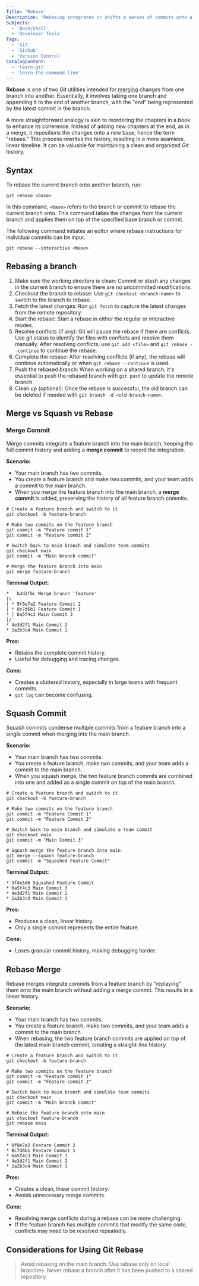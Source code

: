 ```yaml
---
Title: 'Rebase'
Description: 'Rebasing integrates or shifts a series of commits onto a fresh base commit.'
Subjects:
  - 'Bash/Shell'
  - 'Developer Tools'
Tags:
  - 'Git'
  - 'Github'
  - 'Version Control'
CatalogContent:
  - 'learn-git'
  - 'learn-the-command-line'
---
```


**Rebase** is one of two Git utilities intended for [merging](https://www.codecademy.com/resources/docs/git/merge) changes from one branch into another. Essentially, it involves taking one branch and appending it to the end of another branch, with the "end" being represented by the latest commit in the branch.

A more straightforward analogy is akin to reordering the chapters in a book to enhance its coherence. Instead of adding new chapters at the end, as in a merge, it repositions the changes onto a new base, hence the term "rebase." This process rewrites the history, resulting in a more seamless, linear timeline. It can be valuable for maintaining a clean and organized Git history.

## Syntax

To rebase the current branch onto another branch, run:

```shell
git rebase <base>
```

In this command, `<base>` refers to the branch or commit to rebase the current branch onto. This command takes the changes from the current branch and applies them on top of the specified base branch or commit.

The following command initiates an editor where rebase instructions for individual commits can be input.

```shell
git rebase --interactive <base>
```

## Rebasing a branch

1. Make sure the working directory is clean: Commit or stash any changes in the current branch to ensure there are no uncommitted modifications.
2. Checkout the branch to rebase: Use `git checkout <branch-name>` to switch to the branch to rebase.
3. Fetch the latest changes: Run `git fetch` to capture the latest changes from the remote repository.
4. Start the rebase: Start a rebase in either the regular or interactive modes.
5. Resolve conflicts (if any): Git will pause the rebase if there are conflicts. Use git status to identify the files with conflicts and resolve them manually. After resolving conflicts, use `git add <file>` and `git rebase --continue` to continue the rebase.
6. Complete the rebase: After resolving conflicts (if any), the rebase will continue automatically or when `git rebase --continue` is used.
7. Push the rebased branch: When working on a shared branch, it's essential to push the rebased branch with `git push` to update the remote branch.
8. Clean up (optional): Once the rebase is successful, the old branch can be deleted if needed with `git branch -d <old-branch-name>`.

## Merge vs Squash vs Rebase

### Merge Commit

Merge commits integrate a feature branch into the main branch, keeping the full commit history and adding a **merge commit** to record the integration.

**Scenario:**

- Your main branch has two commits.
- You create a feature branch and make two commits, and your team adds a commit to the main branch.
- When you merge the feature branch into the main branch, a **merge commit** is added, preserving the history of all feature branch commits.

```shell
# Create a feature branch and switch to it
git checkout -b feature-branch

# Make two commits on the feature branch
git commit -m "Feature commit 1"
git commit -m "Feature commit 2"

# Switch back to main branch and simulate team commits
git checkout main
git commit -m "Main branch commit"

# Merge the feature branch into main
git merge feature-branch
```

**Terminal Output:**

```shell
*   b4d1f6c Merge branch 'feature'
|\
| * 9f8e7a2 Feature Commit 2
| * 8c7d6b1 Feature Commit 1
* | 6a5f4c3 Main Commit 3
|/
* 4e3d2f1 Main Commit 2
* 1a2b3c4 Main Commit 1

```

**Pros:**

- Retains the complete commit history.
- Useful for debugging and tracing changes.

**Cons:**

- Creates a cluttered history, especially in large teams with frequent commits.
- `git log` can become confusing.

## Squash Commit

Squash commits condense multiple commits from a feature branch into a single commit when merging into the main branch.

**Scenario:**

- Your main branch has two commits.
- You create a feature branch, make two commits, and your team adds a commit to the main branch.
- When you squash merge, the two feature branch commits are combined into one and added as a single commit on top of the main branch.

```shell
# Create a feature branch and switch to it
git checkout -b feature-branch

# Make two commits on the feature branch
git commit -m "Feature Commit 1"
git commit -m "Feature Commit 2"

# Switch back to main branch and simulate a team commit
git checkout main
git commit -m "Main Commit 3"

# Squash merge the feature branch into main
git merge --squash feature-branch
git commit -m "Squashed Feature Commit"
```

**Terminal Output:**

```shell
* 3f4e5d6 Squashed Feature Commit
* 6a5f4c3 Main Commit 3
* 4e3d2f1 Main Commit 2
* 1a2b3c4 Main Commit 1

```

**Pros:**

- Produces a clean, linear history.
- Only a single commit represents the entire feature.

**Cons:**

- Loses granular commit history, making debugging harder.

## Rebase Merge

Rebase merges integrate commits from a feature branch by "replaying" them onto the main branch without adding a merge commit. This results in a linear history.

**Scenario:**

- Your main branch has two commits.
- You create a feature branch, make two commits, and your team adds a commit to the main branch.
- When rebasing, the two feature branch commits are applied on top of the latest main branch commit, creating a straight-line history.

```shell
# Create a feature branch and switch to it
git checkout -b feature-branch

# Make two commits on the feature branch
git commit -m "Feature commit 1"
git commit -m "Feature commit 2"

# Switch back to main branch and simulate team commits
git checkout main
git commit -m "Main branch commit"

# Rebase the feature branch onto main
git checkout feature-branch
git rebase main

```

**Terminal Output:**

```shell
* 9f8e7a2 Feature Commit 2
* 8c7d6b1 Feature Commit 1
* 6a5f4c3 Main Commit 3
* 4e3d2f1 Main Commit 2
* 1a2b3c4 Main Commit 1

```

**Pros:**

- Creates a clean, linear commit history.
- Avoids unnecessary merge commits.

**Cons:**

- Resolving merge conflicts during a rebase can be more challenging.
- If the feature branch has multiple commits that modify the same code, conflicts may need to be resolved repeatedly.

## Considerations for Using Git Rebase

> Avoid rebasing on the main branch.
> Use rebase only on local branches.
> Never rebase a branch after it has been pushed to a shared repository.
